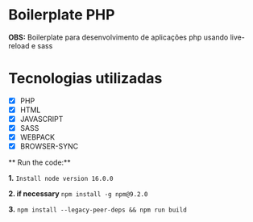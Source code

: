 # Boilerplate PHP

**OBS:** Boilerplate para desenvolvimento de aplicações php usando live-reload e sass

# Tecnologias utilizadas

- [x] PHP
- [x] HTML
- [x] JAVASCRIPT
- [x] SASS
- [x] WEBPACK
- [x] BROWSER-SYNC

** Run the code:**

**1.**
`Install node version 16.0.0`

**2. if necessary**
`npm install -g npm@9.2.0`

**3.**
`npm install --legacy-peer-deps && npm run build`
